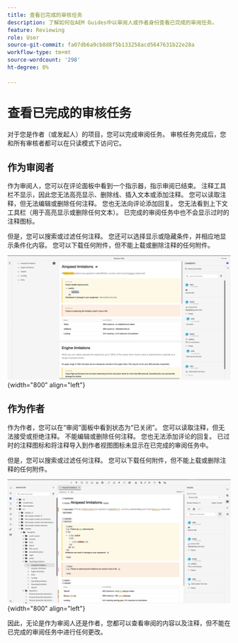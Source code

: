 ```yaml
---
title: 查看已完成的审核任务
description: 了解如何在AEM Guides中以审阅人或作者身份查看已完成的审阅任务。
feature: Reviewing
role: User
source-git-commit: fa07db6a9cb8d8f5b133258acd5647631b22e28a
workflow-type: tm+mt
source-wordcount: '298'
ht-degree: 0%

---
```


# 查看已完成的审核任务

对于您是作者（或发起人）的项目，您可以完成审阅任务。 审核任务完成后，您和所有审核者都可以在只读模式下访问它。

## 作为审阅者

作为审阅人，您可以在评论面板中看到一个指示器，指示审阅已结束。 注释工具栏不显示，因此您无法高亮显示、删除线、插入文本或添加注释。 您可以读取注释，但无法编辑或删除任何注释。 您也无法向评论添加回复。 您无法看到上下文工具栏（用于高亮显示或删除任何文本）。 已完成的审阅任务中也不会显示过时的注释图标。

但是，您可以搜索或过滤任何注释。 您还可以选择显示或隐藏条件，并相应地显示条件化内容。 您可以下载任何附件，但不能上载或删除注释的任何附件。

![](images/complete-task-reviewer.png){width="800" align="left"}


## 作为作者

作为作者，您可以在“审阅”面板中看到状态为“已关闭”。 您可以读取注释，但无法接受或拒绝注释。 不能编辑或删除任何注释。 您也无法添加评论的回复。 已过时的注释图标和将注释导入到作者视图图标未显示在已完成的审阅任务中。

但是，您可以搜索或过滤任何注释。 您可以下载任何附件，但不能上载或删除注释的任何附件。

![](images/completed-task-author.png){width="800" align="left"}

因此，无论是作为审阅人还是作者，您都可以查看审阅的内容以及注释，但不能在已完成的审阅任务中进行任何更改。
